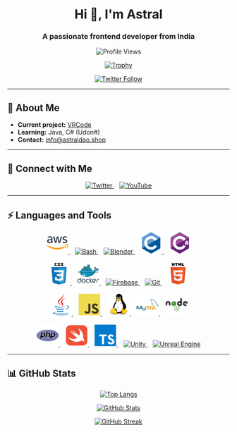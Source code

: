<h1 align="center">Hi 👋, I'm Astral</h1>
<h3 align="center">A passionate frontend developer from India</h3>

<p align="center">
  <img src="https://komarev.com/ghpvc/?username=aiueodayon&label=Profile%20views&color=0e75b6&style=flat" alt="Profile Views" />
</p>

<p align="center">
  <a href="https://github.com/ryo-ma/github-profile-trophy">
    <img src="https://github-profile-trophy.vercel.app/?username=aiueodayon" alt="Trophy" />
  </a>
</p>

<p align="center">
  <a href="https://twitter.com/astralstelldao">
    <img src="https://img.shields.io/twitter/follow/astralstelldao?logo=twitter&style=for-the-badge" alt="Twitter Follow" />
  </a>
</p>

---

## 🚀 About Me
- **Current project:** [VRCode](#)
- **Learning:** Java, C# (Udon#)
- **Contact:** info@astraldao.shop

---

## 🤝 Connect with Me

<p align="center">
  <a href="https://twitter.com/astralstelldao" target="_blank">
    <img src="https://raw.githubusercontent.com/rahuldkjain/github-profile-readme-generator/master/src/images/icons/Social/twitter.svg" alt="Twitter" width="40" height="40"/>
  </a>
  &nbsp;&nbsp;
  <a href="https://www.youtube.com/c/astralstell" target="_blank">
    <img src="https://raw.githubusercontent.com/rahuldkjain/github-profile-readme-generator/master/src/images/icons/Social/youtube.svg" alt="YouTube" width="40" height="40"/>
  </a>
</p>

---

## ⚡ Languages and Tools

<p align="center">
  <a href="https://aws.amazon.com" target="_blank">
    <img src="https://raw.githubusercontent.com/devicons/devicon/master/icons/amazonwebservices/amazonwebservices-original-wordmark.svg" alt="AWS" height="50"/>
  </a>
  &nbsp;&nbsp;
  <a href="https://www.gnu.org/software/bash/" target="_blank">
    <img src="https://www.vectorlogo.zone/logos/gnu_bash/gnu_bash-icon.svg" alt="Bash" height="50"/>
  </a>
  &nbsp;&nbsp;
  <a href="https://www.blender.org/" target="_blank">
    <img src="https://download.blender.org/branding/community/blender_community_badge_white.svg" alt="Blender" height="50"/>
  </a>
  &nbsp;&nbsp;
  <a href="https://www.cprogramming.com/" target="_blank">
    <img src="https://raw.githubusercontent.com/devicons/devicon/master/icons/c/c-original.svg" alt="C" height="50"/>
  </a>
  &nbsp;&nbsp;
  <a href="https://www.w3schools.com/cs/" target="_blank">
    <img src="https://raw.githubusercontent.com/devicons/devicon/master/icons/csharp/csharp-original.svg" alt="C#" height="50"/>
  </a>
  <br><br>
  <a href="https://www.w3schools.com/css/" target="_blank">
    <img src="https://raw.githubusercontent.com/devicons/devicon/master/icons/css3/css3-original-wordmark.svg" alt="CSS3" height="50"/>
  </a>
  &nbsp;&nbsp;
  <a href="https://www.docker.com/" target="_blank">
    <img src="https://raw.githubusercontent.com/devicons/devicon/master/icons/docker/docker-original-wordmark.svg" alt="Docker" height="50"/>
  </a>
  &nbsp;&nbsp;
  <a href="https://firebase.google.com/" target="_blank">
    <img src="https://www.vectorlogo.zone/logos/firebase/firebase-icon.svg" alt="Firebase" height="50"/>
  </a>
  &nbsp;&nbsp;
  <a href="https://git-scm.com/" target="_blank">
    <img src="https://www.vectorlogo.zone/logos/git-scm/git-scm-icon.svg" alt="Git" height="50"/>
  </a>
  &nbsp;&nbsp;
  <a href="https://www.w3.org/html/" target="_blank">
    <img src="https://raw.githubusercontent.com/devicons/devicon/master/icons/html5/html5-original-wordmark.svg" alt="HTML5" height="50"/>
  </a>
  <br><br>
  <a href="https://www.java.com" target="_blank">
    <img src="https://raw.githubusercontent.com/devicons/devicon/master/icons/java/java-original.svg" alt="Java" height="50"/>
  </a>
  &nbsp;&nbsp;
  <a href="https://developer.mozilla.org/en-US/docs/Web/JavaScript" target="_blank">
    <img src="https://raw.githubusercontent.com/devicons/devicon/master/icons/javascript/javascript-original.svg" alt="JavaScript" height="50"/>
  </a>
  &nbsp;&nbsp;
  <a href="https://www.linux.org/" target="_blank">
    <img src="https://raw.githubusercontent.com/devicons/devicon/master/icons/linux/linux-original.svg" alt="Linux" height="50"/>
  </a>
  &nbsp;&nbsp;
  <a href="https://www.mysql.com/" target="_blank">
    <img src="https://raw.githubusercontent.com/devicons/devicon/master/icons/mysql/mysql-original-wordmark.svg" alt="MySQL" height="50"/>
  </a>
  &nbsp;&nbsp;
  <a href="https://nodejs.org" target="_blank">
    <img src="https://raw.githubusercontent.com/devicons/devicon/master/icons/nodejs/nodejs-original-wordmark.svg" alt="NodeJS" height="50"/>
  </a>
  <br><br>
  <a href="https://www.php.net" target="_blank">
    <img src="https://raw.githubusercontent.com/devicons/devicon/master/icons/php/php-original.svg" alt="PHP" height="50"/>
  </a>
  &nbsp;&nbsp;
  <a href="https://developer.apple.com/swift/" target="_blank">
    <img src="https://raw.githubusercontent.com/devicons/devicon/master/icons/swift/swift-original.svg" alt="Swift" height="50"/>
  </a>
  &nbsp;&nbsp;
  <a href="https://www.typescriptlang.org/" target="_blank">
    <img src="https://raw.githubusercontent.com/devicons/devicon/master/icons/typescript/typescript-original.svg" alt="TypeScript" height="50"/>
  </a>
  &nbsp;&nbsp;
  <a href="https://unity.com/" target="_blank">
    <img src="https://www.vectorlogo.zone/logos/unity3d/unity3d-icon.svg" alt="Unity" height="50"/>
  </a>
  &nbsp;&nbsp;
  <a href="https://unrealengine.com/" target="_blank">
    <img src="https://raw.githubusercontent.com/kenangundogan/fontisto/036b7eca71aab1bef8e6a0518f7329f13ed62f6b/icons/svg/brand/unreal-engine.svg" alt="Unreal Engine" height="50"/>
  </a>
</p>

---

## 📊 GitHub Stats

<p align="center">
  <a href="https://github.com/aiueodayon">
    <img src="https://github-readme-stats.vercel.app/api/top-langs?username=aiueodayon&show_icons=true&locale=en&layout=compact" alt="Top Langs" />
  </a>
</p>

<p align="center">
  <a href="https://github.com/aiueodayon">
    <img src="https://github-readme-stats.vercel.app/api?username=aiueodayon&show_icons=true&locale=en" alt="GitHub Stats" />
  </a>
</p>

<p align="center">
  <a href="https://github.com/aiueodayon">
    <img src="https://github-readme-streak-stats.herokuapp.com/?user=aiueodayon" alt="GitHub Streak" />
  </a>
</p>
